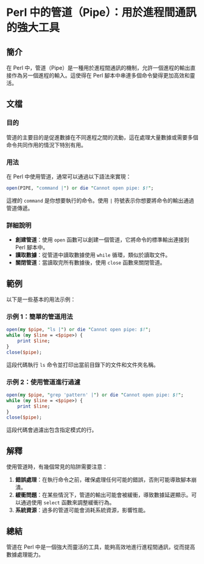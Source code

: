 <!--
Meta Description: # Perl 中的管道（Pipe）：用於進程間通訊的強大工具 ## 簡介 在 Perl 中，管道（Pipe）是一種用於進程間通訊的機制，允許一個進程的輸出直接作為另一個進程的輸入。這使得在 Perl 腳本中串連多個命令變得更加高效和靈活。 ## 文檔 ### 目的 管道的主要目的是促進數據在不同進程...
Meta Keywords: pipe, perl, open, line, die
-->

# Perl 中的管道（Pipe）：用於進程間通訊的強大工具

## 簡介
在 Perl 中，管道（Pipe）是一種用於進程間通訊的機制，允許一個進程的輸出直接作為另一個進程的輸入。這使得在 Perl 腳本中串連多個命令變得更加高效和靈活。

## 文檔
### 目的
管道的主要目的是促進數據在不同進程之間的流動，這在處理大量數據或需要多個命令共同作用的情況下特別有用。

### 用法
在 Perl 中使用管道，通常可以通過以下語法來實現：

```perl
open(PIPE, "command |") or die "Cannot open pipe: $!";
```

這裡的 `command` 是你想要執行的命令。使用 `|` 符號表示你想要將命令的輸出通過管道傳遞。

### 詳細說明
- **創建管道**：使用 `open` 函數可以創建一個管道，它將命令的標準輸出連接到 Perl 腳本中。
- **讀取數據**：從管道中讀取數據使用 `while` 循環，類似於讀取文件。
- **關閉管道**：當讀取完所有數據後，使用 `close` 函數來關閉管道。

## 範例
以下是一些基本的用法示例：

### 示例 1：簡單的管道用法
```perl
open(my $pipe, "ls |") or die "Cannot open pipe: $!";
while (my $line = <$pipe>) {
    print $line;
}
close($pipe);
```
這段代碼執行 `ls` 命令並打印出當前目錄下的文件和文件夾名稱。

### 示例 2：使用管道進行過濾
```perl
open(my $pipe, "grep 'pattern' |") or die "Cannot open pipe: $!";
while (my $line = <$pipe>) {
    print $line;
}
close($pipe);
```
這段代碼會過濾出包含指定模式的行。

## 解釋
使用管道時，有幾個常見的陷阱需要注意：
1. **錯誤處理**：在執行命令之前，確保處理任何可能的錯誤，否則可能導致腳本崩潰。
2. **緩衝問題**：在某些情況下，管道的輸出可能會被緩衝，導致數據延遲顯示。可以通過使用 `select` 函數來調整緩衝行為。
3. **系統資源**：過多的管道可能會消耗系統資源，影響性能。

## 總結
管道在 Perl 中是一個強大而靈活的工具，能夠高效地進行進程間通訊，從而提高數據處理能力。